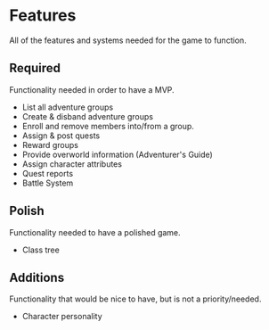 # Features
All of the features and systems needed for the game to function.

## Required
Functionality needed in order to have a MVP.

- List all adventure groups
- Create & disband adventure groups
- Enroll and remove members into/from a group.
- Assign & post quests
- Reward groups
- Provide overworld information (Adventurer's Guide)
- Assign character attributes
- Quest reports
- Battle System

## Polish
Functionality needed to have a polished game.

- Class tree

## Additions
Functionality that would be nice to have, but is not a priority/needed.

- Character personality
